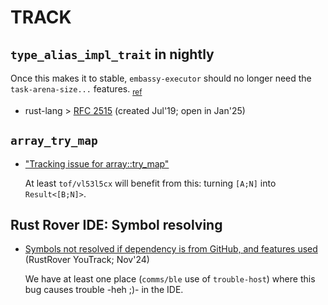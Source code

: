 # TRACK

<!-- #solved
## Sniffing the (ELF) output path in `cargo`

- [ ] ["Need a reliable way to get the target dir from the build script"](https://github.com/rust-lang/cargo/issues/9661)

	The determination to *not make it easy* to know where `target` really is seems clear, from the above issue. It's not going to be "fixed".
	
	IF we had a way to sniff <sub>(not doing a `ls` runner)</sub> the path where the ELF will be built, we could:
	
	- alongside the `runner`, use our `Makefile.2` to "just run" (no building) the output

	The current "no" approach is **restrictive** and **it's relatively easy to make a Rust tool that sniffs the ELF output path**. (call it `hound`?)

	Just.. not doing it.. yet.
-->

## `type_alias_impl_trait` in nightly

Once this makes it to stable, `embassy-executor` should no longer need the `task-arena-size...` features. <sub>[ref](https://docs.embassy.dev/embassy-executor/git/cortex-m/index.html#task-arena)</sub>

- rust-lang > [RFC 2515](https://github.com/rust-lang/rust/issues/63063) (created Jul'19; open in Jan'25)


## `array_try_map`

- ["Tracking issue for array::try_map"](https://github.com/rust-lang/rust/issues/79711)

	At least `tof/vl53l5cx` will benefit from this: turning `[A;N]` into `Result<[B;N]>`.
	

## Rust Rover IDE: Symbol resolving 

- [Symbols not resolved if dependency is from GitHub, and features used](https://youtrack.jetbrains.com/issue/RUST-16444/Symbols-not-resolved-if-dependency-is-from-GitHub-and-features-used) (RustRover YouTrack; Nov'24)

	We have at least one place (`comms/ble` use of `trouble-host`) where this bug causes trouble -heh ;)- in the IDE.
